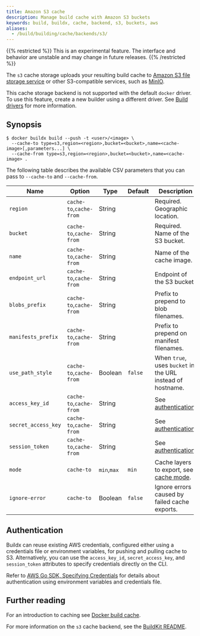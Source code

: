 ```yaml
---
title: Amazon S3 cache
description: Manage build cache with Amazon S3 buckets
keywords: build, buildx, cache, backend, s3, buckets, aws
aliases:
  - /build/building/cache/backends/s3/
---
```


{{% restricted %}}
This is an experimental feature. The interface and behavior are unstable and
may change in future releases.
{{% /restricted %}}

The `s3` cache storage uploads your resulting build cache to
[Amazon S3 file storage service](https://aws.amazon.com/s3/)
or other S3-compatible services, such as [MinIO](https://min.io/).

This cache storage backend is not supported with the default `docker` driver.
To use this feature, create a new builder using a different driver. See
[Build drivers](/build/builders/drivers/_index.md) for more information.

## Synopsis

```console
$ docker buildx build --push -t <user>/<image> \
  --cache-to type=s3,region=<region>,bucket=<bucket>,name=<cache-image>[,parameters...] \
  --cache-from type=s3,region=<region>,bucket=<bucket>,name=<cache-image> .
```

The following table describes the available CSV parameters that you can pass to
`--cache-to` and `--cache-from`.

| Name                | Option                  | Type        | Default | Description                                                |
| ------------------- | ----------------------- | ----------- | ------- | ---------------------------------------------------------- |
| `region`            | `cache-to`,`cache-from` | String      |         | Required. Geographic location.                             |
| `bucket`            | `cache-to`,`cache-from` | String      |         | Required. Name of the S3 bucket.                           |
| `name`              | `cache-to`,`cache-from` | String      |         | Name of the cache image.                                   |
| `endpoint_url`      | `cache-to`,`cache-from` | String      |         | Endpoint of the S3 bucket.                                 |
| `blobs_prefix`      | `cache-to`,`cache-from` | String      |         | Prefix to prepend to blob filenames.                       |
| `manifests_prefix`  | `cache-to`,`cache-from` | String      |         | Prefix to prepend on manifest filenames.                   |
| `use_path_style`    | `cache-to`,`cache-from` | Boolean     | `false` | When `true`, uses `bucket` in the URL instead of hostname. |
| `access_key_id`     | `cache-to`,`cache-from` | String      |         | See [authentication][1].                                   |
| `secret_access_key` | `cache-to`,`cache-from` | String      |         | See [authentication][1].                                   |
| `session_token`     | `cache-to`,`cache-from` | String      |         | See [authentication][1].                                   |
| `mode`              | `cache-to`              | `min`,`max` | `min`   | Cache layers to export, see [cache mode][2].               |
| `ignore-error`      | `cache-to`              | Boolean     | `false` | Ignore errors caused by failed cache exports.              |

[1]: #authentication
[2]: _index.md#cache-mode

## Authentication

Buildx can reuse existing AWS credentials, configured either using a
credentials file or environment variables, for pushing and pulling cache to S3.
Alternatively, you can use the `access_key_id`, `secret_access_key`, and
`session_token` attributes to specify credentials directly on the CLI.

Refer to [AWS Go SDK, Specifying Credentials][3] for details about
authentication using environment variables and credentials file.

[3]: https://docs.aws.amazon.com/sdk-for-go/v1/developer-guide/configuring-sdk.html#specifying-credentials

## Further reading

For an introduction to caching see [Docker build cache](../_index.md).

For more information on the `s3` cache backend, see the
[BuildKit README](https://github.com/moby/buildkit#s3-cache-experimental).
